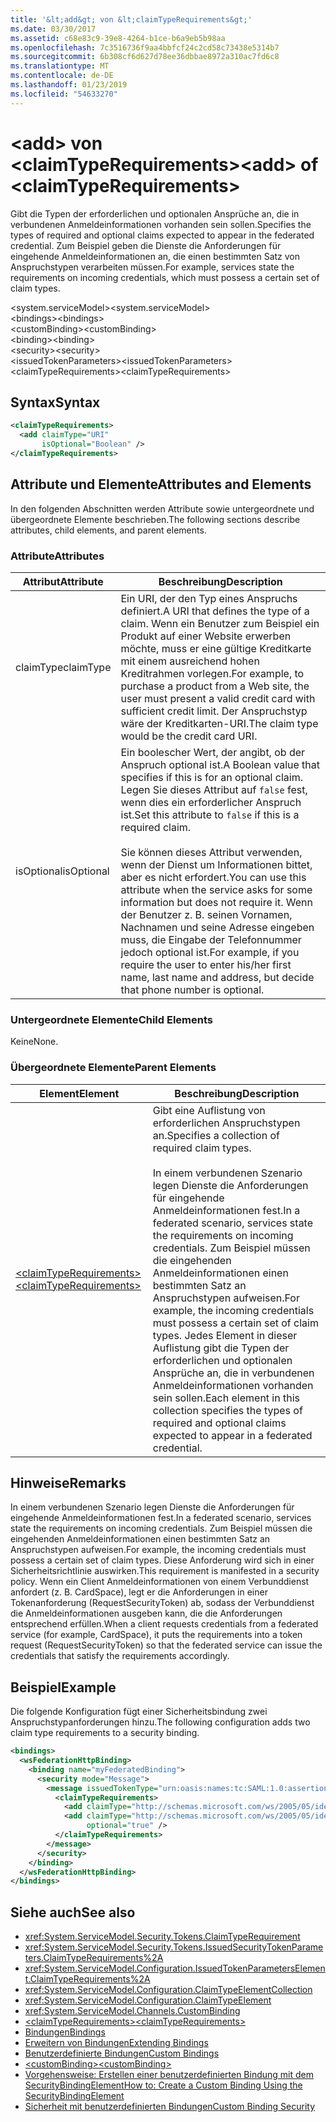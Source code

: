 ```yaml
---
title: '&lt;add&gt; von &lt;claimTypeRequirements&gt;'
ms.date: 03/30/2017
ms.assetid: c68e83c9-39e8-4264-b1ce-b6a9eb5b98aa
ms.openlocfilehash: 7c3516736f9aa4bbfcf24c2cd58c73438e5314b7
ms.sourcegitcommit: 6b308cf6d627d78ee36dbbae8972a310ac7fd6c8
ms.translationtype: MT
ms.contentlocale: de-DE
ms.lasthandoff: 01/23/2019
ms.locfileid: "54633270"
---
```

# <a name="ltaddgt-of-ltclaimtyperequirementsgt"></a><span data-ttu-id="d2653-102">&lt;add&gt; von &lt;claimTypeRequirements&gt;</span><span class="sxs-lookup"><span data-stu-id="d2653-102">&lt;add&gt; of &lt;claimTypeRequirements&gt;</span></span>
<span data-ttu-id="d2653-103">Gibt die Typen der erforderlichen und optionalen Ansprüche an, die in verbundenen Anmeldeinformationen vorhanden sein sollen.</span><span class="sxs-lookup"><span data-stu-id="d2653-103">Specifies the types of required and optional claims expected to appear in the federated credential.</span></span> <span data-ttu-id="d2653-104">Zum Beispiel geben die Dienste die Anforderungen für eingehende Anmeldeinformationen an, die einen bestimmten Satz von Anspruchstypen verarbeiten müssen.</span><span class="sxs-lookup"><span data-stu-id="d2653-104">For example, services state the requirements on incoming credentials, which must possess a certain set of claim types.</span></span>  
  
 <span data-ttu-id="d2653-105">\<system.serviceModel></span><span class="sxs-lookup"><span data-stu-id="d2653-105">\<system.serviceModel></span></span>  
<span data-ttu-id="d2653-106">\<bindings></span><span class="sxs-lookup"><span data-stu-id="d2653-106">\<bindings></span></span>  
<span data-ttu-id="d2653-107">\<customBinding></span><span class="sxs-lookup"><span data-stu-id="d2653-107">\<customBinding></span></span>  
<span data-ttu-id="d2653-108">\<binding></span><span class="sxs-lookup"><span data-stu-id="d2653-108">\<binding></span></span>  
<span data-ttu-id="d2653-109">\<security></span><span class="sxs-lookup"><span data-stu-id="d2653-109">\<security></span></span>  
<span data-ttu-id="d2653-110">\<issuedTokenParameters></span><span class="sxs-lookup"><span data-stu-id="d2653-110">\<issuedTokenParameters></span></span>  
<span data-ttu-id="d2653-111">\<claimTypeRequirements></span><span class="sxs-lookup"><span data-stu-id="d2653-111">\<claimTypeRequirements></span></span>  
  
## <a name="syntax"></a><span data-ttu-id="d2653-112">Syntax</span><span class="sxs-lookup"><span data-stu-id="d2653-112">Syntax</span></span>  
  
```xml  
<claimTypeRequirements>
  <add claimType="URI"
       isOptional="Boolean" />
</claimTypeRequirements>
```  
  
## <a name="attributes-and-elements"></a><span data-ttu-id="d2653-113">Attribute und Elemente</span><span class="sxs-lookup"><span data-stu-id="d2653-113">Attributes and Elements</span></span>  
 <span data-ttu-id="d2653-114">In den folgenden Abschnitten werden Attribute sowie untergeordnete und übergeordnete Elemente beschrieben.</span><span class="sxs-lookup"><span data-stu-id="d2653-114">The following sections describe attributes, child elements, and parent elements.</span></span>  
  
### <a name="attributes"></a><span data-ttu-id="d2653-115">Attribute</span><span class="sxs-lookup"><span data-stu-id="d2653-115">Attributes</span></span>  
  
|<span data-ttu-id="d2653-116">Attribut</span><span class="sxs-lookup"><span data-stu-id="d2653-116">Attribute</span></span>|<span data-ttu-id="d2653-117">Beschreibung</span><span class="sxs-lookup"><span data-stu-id="d2653-117">Description</span></span>|  
|---------------|-----------------|  
|<span data-ttu-id="d2653-118">claimType</span><span class="sxs-lookup"><span data-stu-id="d2653-118">claimType</span></span>|<span data-ttu-id="d2653-119">Ein URI, der den Typ eines Anspruchs definiert.</span><span class="sxs-lookup"><span data-stu-id="d2653-119">A URI that defines the type of a claim.</span></span> <span data-ttu-id="d2653-120">Wenn ein Benutzer zum Beispiel ein Produkt auf einer Website erwerben möchte, muss er eine gültige Kreditkarte mit einem ausreichend hohen Kreditrahmen vorlegen.</span><span class="sxs-lookup"><span data-stu-id="d2653-120">For example, to purchase a product from a Web site, the user must present a valid credit card with sufficient credit limit.</span></span> <span data-ttu-id="d2653-121">Der Anspruchstyp wäre der Kreditkarten-URI.</span><span class="sxs-lookup"><span data-stu-id="d2653-121">The claim type would be the credit card URI.</span></span>|  
|<span data-ttu-id="d2653-122">isOptional</span><span class="sxs-lookup"><span data-stu-id="d2653-122">isOptional</span></span>|<span data-ttu-id="d2653-123">Ein boolescher Wert, der angibt, ob der Anspruch optional ist.</span><span class="sxs-lookup"><span data-stu-id="d2653-123">A Boolean value that specifies if this is for an optional claim.</span></span> <span data-ttu-id="d2653-124">Legen Sie dieses Attribut auf `false` fest, wenn dies ein erforderlicher Anspruch ist.</span><span class="sxs-lookup"><span data-stu-id="d2653-124">Set this attribute to `false` if this is a required claim.</span></span><br /><br /> <span data-ttu-id="d2653-125">Sie können dieses Attribut verwenden, wenn der Dienst um Informationen bittet, aber es nicht erfordert.</span><span class="sxs-lookup"><span data-stu-id="d2653-125">You can use this attribute when the service asks for some information but does not require it.</span></span> <span data-ttu-id="d2653-126">Wenn der Benutzer z.&#160;B. seinen Vornamen, Nachnamen und seine Adresse eingeben muss, die Eingabe der Telefonnummer jedoch optional ist.</span><span class="sxs-lookup"><span data-stu-id="d2653-126">For example, if you require the user to enter his/her first name, last name and address, but decide that phone number is optional.</span></span>|  
  
### <a name="child-elements"></a><span data-ttu-id="d2653-127">Untergeordnete Elemente</span><span class="sxs-lookup"><span data-stu-id="d2653-127">Child Elements</span></span>  
 <span data-ttu-id="d2653-128">Keine</span><span class="sxs-lookup"><span data-stu-id="d2653-128">None.</span></span>  
  
### <a name="parent-elements"></a><span data-ttu-id="d2653-129">Übergeordnete Elemente</span><span class="sxs-lookup"><span data-stu-id="d2653-129">Parent Elements</span></span>  
  
|<span data-ttu-id="d2653-130">Element</span><span class="sxs-lookup"><span data-stu-id="d2653-130">Element</span></span>|<span data-ttu-id="d2653-131">Beschreibung</span><span class="sxs-lookup"><span data-stu-id="d2653-131">Description</span></span>|  
|-------------|-----------------|  
|[<span data-ttu-id="d2653-132">\<claimTypeRequirements></span><span class="sxs-lookup"><span data-stu-id="d2653-132">\<claimTypeRequirements></span></span>](../../../../../docs/framework/configure-apps/file-schema/wcf/claimtyperequirements-element.md)|<span data-ttu-id="d2653-133">Gibt eine Auflistung von erforderlichen Anspruchstypen an.</span><span class="sxs-lookup"><span data-stu-id="d2653-133">Specifies a collection of required claim types.</span></span><br /><br /> <span data-ttu-id="d2653-134">In einem verbundenen Szenario legen Dienste die Anforderungen für eingehende Anmeldeinformationen fest.</span><span class="sxs-lookup"><span data-stu-id="d2653-134">In a federated scenario, services state the requirements on incoming credentials.</span></span> <span data-ttu-id="d2653-135">Zum Beispiel müssen die eingehenden Anmeldeinformationen einen bestimmten Satz an Anspruchstypen aufweisen.</span><span class="sxs-lookup"><span data-stu-id="d2653-135">For example, the incoming credentials must possess a certain set of claim types.</span></span> <span data-ttu-id="d2653-136">Jedes Element in dieser Auflistung gibt die Typen der erforderlichen und optionalen Ansprüche an, die in verbundenen Anmeldeinformationen vorhanden sein sollen.</span><span class="sxs-lookup"><span data-stu-id="d2653-136">Each element in this collection specifies the types of required and optional claims expected to appear in a federated credential.</span></span>|  
  
## <a name="remarks"></a><span data-ttu-id="d2653-137">Hinweise</span><span class="sxs-lookup"><span data-stu-id="d2653-137">Remarks</span></span>  
 <span data-ttu-id="d2653-138">In einem verbundenen Szenario legen Dienste die Anforderungen für eingehende Anmeldeinformationen fest.</span><span class="sxs-lookup"><span data-stu-id="d2653-138">In a federated scenario, services state the requirements on incoming credentials.</span></span> <span data-ttu-id="d2653-139">Zum Beispiel müssen die eingehenden Anmeldeinformationen einen bestimmten Satz an Anspruchstypen aufweisen.</span><span class="sxs-lookup"><span data-stu-id="d2653-139">For example, the incoming credentials must possess a certain set of claim types.</span></span> <span data-ttu-id="d2653-140">Diese Anforderung wird sich in einer Sicherheitsrichtlinie auswirken.</span><span class="sxs-lookup"><span data-stu-id="d2653-140">This requirement is manifested in a security policy.</span></span> <span data-ttu-id="d2653-141">Wenn ein Client Anmeldeinformationen von einem Verbunddienst anfordert (z.&#160;B. CardSpace), legt er die Anforderungen in einer Tokenanforderung (RequestSecurityToken) ab, sodass der Verbunddienst die Anmeldeinformationen ausgeben kann, die die Anforderungen entsprechend erfüllen.</span><span class="sxs-lookup"><span data-stu-id="d2653-141">When a client requests credentials from a federated service (for example, CardSpace), it puts the requirements into a token request (RequestSecurityToken) so that the federated service can issue the credentials that satisfy the requirements accordingly.</span></span>  
  
## <a name="example"></a><span data-ttu-id="d2653-142">Beispiel</span><span class="sxs-lookup"><span data-stu-id="d2653-142">Example</span></span>  
 <span data-ttu-id="d2653-143">Die folgende Konfiguration fügt einer Sicherheitsbindung zwei Anspruchstypanforderungen hinzu.</span><span class="sxs-lookup"><span data-stu-id="d2653-143">The following configuration adds two claim type requirements to a security binding.</span></span>  
  
```xml  
<bindings>
  <wsFederationHttpBinding>
    <binding name="myFederatedBinding">
      <security mode="Message">
        <message issuedTokenType="urn:oasis:names:tc:SAML:1.0:assertion">
          <claimTypeRequirements>
            <add claimType="http://schemas.microsoft.com/ws/2005/05/identity/claims/EmailAddress" />
            <add claimType="http://schemas.microsoft.com/ws/2005/05/identity/claims/UserName"
                 optional="true" />
          </claimTypeRequirements>
        </message>
      </security>
    </binding>
  </wsFederationHttpBinding>
</bindings>
```  
  
## <a name="see-also"></a><span data-ttu-id="d2653-144">Siehe auch</span><span class="sxs-lookup"><span data-stu-id="d2653-144">See also</span></span>
- <xref:System.ServiceModel.Security.Tokens.ClaimTypeRequirement>
- <xref:System.ServiceModel.Security.Tokens.IssuedSecurityTokenParameters.ClaimTypeRequirements%2A>
- <xref:System.ServiceModel.Configuration.IssuedTokenParametersElement.ClaimTypeRequirements%2A>
- <xref:System.ServiceModel.Configuration.ClaimTypeElementCollection>
- <xref:System.ServiceModel.Configuration.ClaimTypeElement>
- <xref:System.ServiceModel.Channels.CustomBinding>
- [<span data-ttu-id="d2653-145">\<claimTypeRequirements></span><span class="sxs-lookup"><span data-stu-id="d2653-145">\<claimTypeRequirements></span></span>](../../../../../docs/framework/configure-apps/file-schema/wcf/claimtyperequirements-element.md)
- [<span data-ttu-id="d2653-146">Bindungen</span><span class="sxs-lookup"><span data-stu-id="d2653-146">Bindings</span></span>](../../../../../docs/framework/wcf/bindings.md)
- [<span data-ttu-id="d2653-147">Erweitern von Bindungen</span><span class="sxs-lookup"><span data-stu-id="d2653-147">Extending Bindings</span></span>](../../../../../docs/framework/wcf/extending/extending-bindings.md)
- [<span data-ttu-id="d2653-148">Benutzerdefinierte Bindungen</span><span class="sxs-lookup"><span data-stu-id="d2653-148">Custom Bindings</span></span>](../../../../../docs/framework/wcf/extending/custom-bindings.md)
- [<span data-ttu-id="d2653-149">\<customBinding></span><span class="sxs-lookup"><span data-stu-id="d2653-149">\<customBinding></span></span>](../../../../../docs/framework/configure-apps/file-schema/wcf/custombinding.md)
- [<span data-ttu-id="d2653-150">Vorgehensweise: Erstellen einer benutzerdefinierten Bindung mit dem SecurityBindingElement</span><span class="sxs-lookup"><span data-stu-id="d2653-150">How to: Create a Custom Binding Using the SecurityBindingElement</span></span>](../../../../../docs/framework/wcf/feature-details/how-to-create-a-custom-binding-using-the-securitybindingelement.md)
- [<span data-ttu-id="d2653-151">Sicherheit mit benutzerdefinierten Bindungen</span><span class="sxs-lookup"><span data-stu-id="d2653-151">Custom Binding Security</span></span>](../../../../../docs/framework/wcf/samples/custom-binding-security.md)
